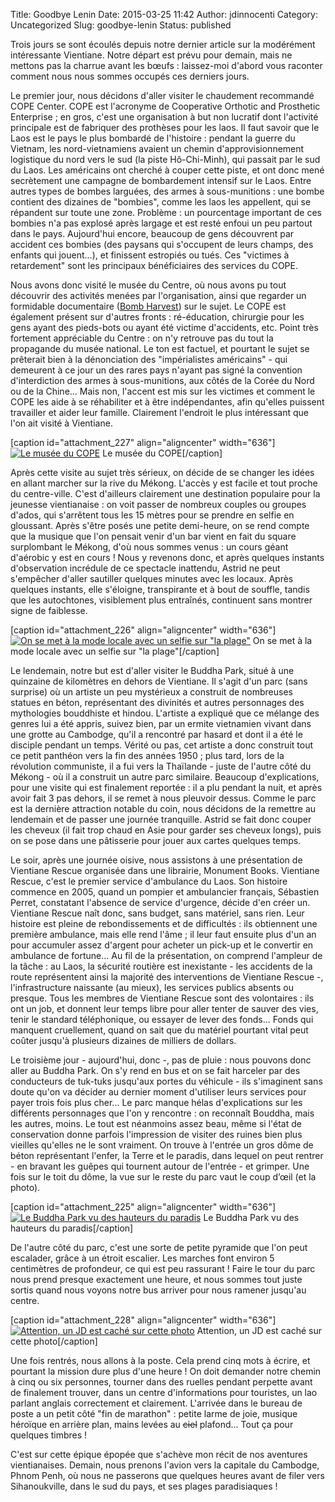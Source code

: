 Title: Goodbye Lenin
Date: 2015-03-25 11:42
Author: jdinnocenti
Category: Uncategorized
Slug: goodbye-lenin
Status: published

Trois jours se sont écoulés depuis notre dernier article sur la
modérément intéressante Vientiane. Notre départ est prévu pour demain,
mais ne mettons pas la charrue avant les bœufs : laissez-moi d'abord
vous raconter comment nous nous sommes occupés ces derniers jours.

<!--more-->

Le premier jour, nous décidons d'aller visiter le chaudement recommandé
COPE Center. COPE est l'acronyme de Cooperative Orthotic and Prosthetic
Enterprise ; en gros, c'est une organisation à but non lucratif dont
l'activité principale est de fabriquer des prothèses pour les laos. Il
faut savoir que le Laos est le pays le plus bombardé de l'histoire :
pendant la guerre du Vietnam, les nord-vietnamiens avaient un chemin
d'approvisionnement logistique du nord vers le sud (la piste
Hô-Chi-Minh), qui passait par le sud du Laos. Les américains ont cherché
à couper cette piste, et ont donc mené secrètement une campagne de
bombardement intensif sur le Laos. Entre autres types de bombes
larguées, des armes à sous-munitions : une bombe contient des dizaines
de "bombies", comme les laos les appellent, qui se répandent sur toute
une zone. Problème : un pourcentage important de ces bombies n'a pas
explosé après largage et est resté enfoui un peu partout dans le pays.
Aujourd'hui encore, beaucoup de gens découvrent par accident ces bombies
(des paysans qui s'occupent de leurs champs, des enfants qui jouent...),
et finissent estropiés ou tués. Ces "victimes à retardement" sont les
principaux bénéficiaires des services du COPE.

Nous avons donc visité le musée du Centre, où nous avons pu tout
découvrir des activités menées par l'organisation, ainsi que regarder un
formidable documentaire ([Bomb
Harvest](http://en.wikipedia.org/wiki/Bomb_Harvest "Bomb Harvest")) sur
le sujet. Le COPE est également présent sur d'autres fronts :
ré-éducation, chirurgie pour les gens ayant des pieds-bots ou ayant été
victime d'accidents, etc. Point très fortement appréciable du Centre :
on n'y retrouve pas du tout la propagande du musée national. Le ton est
factuel, et pourtant le sujet se prêterait bien à la dénonciation des
"impérialistes américains" - qui demeurent à ce jour un des rares pays
n'ayant pas signé la convention d'interdiction des armes à
sous-munitions, aux côtés de la Corée du Nord ou de la Chine... Mais
non, l'accent est mis sur les victimes et comment le COPE les aide à se
réhabiliter et à être indépendantes, afin qu'elles puissent travailler
et aider leur famille. Clairement l'endroit le plus intéressant que l'on
ait visité à Vientiane.

[caption id="attachment\_227" align="aligncenter" width="636"][![Le
musée du
COPE](https://astridetjdenasie.files.wordpress.com/2015/03/pizap-com14272786675081.jpg?w=636)](https://astridetjdenasie.files.wordpress.com/2015/03/pizap-com14272786675081.jpg)
Le musée du COPE[/caption]

Après cette visite au sujet très sérieux, on décide de se changer les
idées en allant marcher sur la rive du Mékong. L'accès y est facile et
tout proche du centre-ville. C'est d'ailleurs clairement une destination
populaire pour la jeunesse vientianaise : on voit passer de nombreux
couples ou groupes d'ados, qui s'arrêtent tous les 15 mètres pour se
prendre en selfie en gloussant. Après s'être posés une petite
demi-heure, on se rend compte que la musique que l'on pensait venir d'un
bar vient en fait du square surplombant le Mékong, d'où nous sommes
venus : un cours géant d'aérobic y est en cours ! Nous y revenons donc,
et après quelques instants d'observation incrédule de ce spectacle
inattendu, Astrid ne peut s'empêcher d'aller sautiller quelques minutes
avec les locaux. Après quelques instants, elle s'éloigne, transpirante
et à bout de souffle, tandis que les autochtones, visiblement plus
entraînés, continuent sans montrer signe de faiblesse.

[caption id="attachment\_226" align="aligncenter" width="636"][![On se
met à la mode locale avec un selfie sur "la
plage"](https://astridetjdenasie.files.wordpress.com/2015/03/sam_4248.jpg?w=636)](https://astridetjdenasie.files.wordpress.com/2015/03/sam_4248.jpg)
On se met à la mode locale avec un selfie sur "la plage"[/caption]

Le lendemain, notre but est d'aller visiter le Buddha Park, situé à une
quinzaine de kilomètres en dehors de Vientiane. Il s'agit d'un parc
(sans surprise) où un artiste un peu mystérieux a construit de
nombreuses statues en béton, représentant des divinités et autres
personnages des mythologies bouddhiste et hindou. L'artiste a expliqué
que ce mélange des genres lui a été appris, suivez bien, par un ermite
vietnamien vivant dans une grotte au Cambodge, qu'il a rencontré par
hasard et dont il a été le disciple pendant un temps. Vérité ou pas, cet
artiste a donc construit tout ce petit panthéon vers la fin des années
1950 ; plus tard, lors de la révolution communiste, il a fui vers la
Thaïlande - juste de l'autre côté du Mékong - où il a construit un autre
parc similaire. Beaucoup d'explications, pour une visite qui est
finalement reportée : il a plu pendant la nuit, et après avoir fait 3
pas dehors, il se remet à nous pleuvoir dessus. Comme le parc est la
dernière attraction notable du coin, nous décidons de la remettre au
lendemain et de passer une journée tranquille. Astrid se fait donc
couper les cheveux (il fait trop chaud en Asie pour garder ses cheveux
longs), puis on se pose dans une pâtisserie pour jouer aux cartes
quelques temps.

Le soir, après une journée oisive, nous assistons à une présentation de
Vientiane Rescue organisée dans une librairie, Monument Books. Vientiane
Rescue, c'est le premier service d'ambulance du Laos. Son histoire
commence en 2005, quand un pompier et ambulancier français, Sébastien
Perret, constatant l'absence de service d'urgence, décide d'en créer un.
Vientiane Rescue naît donc, sans budget, sans matériel, sans rien. Leur
histoire est pleine de rebondissements et de difficultés : ils
obtiennent une première ambulance, mais elle rend l'âme ; il leur faut
ensuite plus d'un an pour accumuler assez d'argent pour acheter un
pick-up et le convertir en ambulance de fortune... Au fil de la
présentation, on comprend l'ampleur de la tâche : au Laos, la sécurité
routière est inexistante - les accidents de la route représentent ainsi
la majorité des interventions de Vientiane Rescue -, l'infrastructure
naissante (au mieux), les services publics absents ou presque. Tous les
membres de Vientiane Rescue sont des volontaires : ils ont un job, et
donnent leur temps libre pour aller tenter de sauver des vies, tenir le
standard téléphonique, ou essayer de lever des fonds... Fonds qui
manquent cruellement, quand on sait que du matériel pourtant vital peut
coûter jusqu'à plusieurs dizaines de milliers de dollars.

Le troisième jour - aujourd'hui, donc -, pas de pluie : nous pouvons
donc aller au Buddha Park. On s'y rend en bus et on se fait harceler par
des conducteurs de tuk-tuks jusqu'aux portes du véhicule - ils
s'imaginent sans doute qu'on va décider au dernier moment d'utiliser
leurs services pour payer trois fois plus cher... Le parc manque hélas
d'explications sur les différents personnages que l'on y rencontre : on
reconnaît Bouddha, mais les autres, moins. Le tout est néanmoins assez
beau, même si l'état de conservation donne parfois l'impression de
visiter des ruines bien plus vieilles qu'elles ne le sont vraiment. On
trouve à l'entrée un gros dôme de béton représentant l'enfer, la Terre
et le paradis, dans lequel on peut rentrer - en bravant les guêpes qui
tournent autour de l'entrée - et grimper. Une fois sur le toit du dôme,
la vue sur le reste du parc vaut le coup d’œil (et la photo).

[caption id="attachment\_225" align="aligncenter" width="636"][![Le
Buddha Park vu des hauteurs du
paradis](https://astridetjdenasie.files.wordpress.com/2015/03/sam_4263.jpg?w=636)](https://astridetjdenasie.files.wordpress.com/2015/03/sam_4263.jpg)
Le Buddha Park vu des hauteurs du paradis[/caption]

De l'autre côté du parc, c'est une sorte de petite pyramide que l'on
peut escalader, grâce à un étroit escalier. Les marches font environ 5
centimètres de profondeur, ce qui est peu rassurant ! Faire le tour du
parc nous prend presque exactement une heure, et nous sommes tout juste
sortis quand nous voyons notre bus arriver pour nous ramener jusqu'au
centre.

[caption id="attachment\_228" align="aligncenter"
width="636"][![Attention, un JD est caché sur cette
photo](https://astridetjdenasie.files.wordpress.com/2015/03/pizap-com14272793773361.jpg?w=636)](https://astridetjdenasie.files.wordpress.com/2015/03/pizap-com14272793773361.jpg)
Attention, un JD est caché sur cette photo[/caption]

Une fois rentrés, nous allons à la poste. Cela prend cinq mots à écrire,
et pourtant la mission dure plus d'une heure ! On doit demander notre
chemin à cinq ou six personnes, tourner dans des ruelles pendant
perpette avant de finalement trouver, dans un centre d'informations pour
touristes, un lao parlant anglais correctement et clairement. L'arrivée
dans le bureau de poste a un petit côté "fin de marathon" : petite larme
de joie, musique héroïque en arrière plan, mains levées au ~~ciel~~
plafond... Tout ça pour quelques timbres !

C'est sur cette épique épopée que s'achève mon récit de nos aventures
vientianaises. Demain, nous prenons l'avion vers la capitale du
Cambodge, Phnom Penh, où nous ne passerons que quelques heures avant de
filer vers Sihanoukville, dans le sud du pays, et ses plages
paradisiaques !

